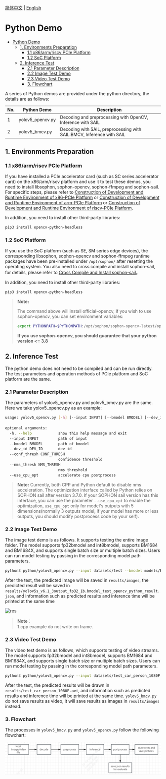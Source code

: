 [简体中文](./README.md) | [English](./README_EN.md)

# Python Demo
- [Python Demo](#python-demo)
  - [1. Environments Preparation](#1-environments-preparation)
    - [1.1 x86/arm/riscv PCIe Platform](#11-x86armriscv-pcie-platform)
    - [1.2 SoC Platform](#12-soc-platform)
  - [2. Inference Test](#2-inference-test)
    - [2.1 Parameter Description](#21-parameter-description)
    - [2.2 Image Test Demo](#22-image-test-demo)
    - [2.3 Video Test Demo](#23-video-test-demo)
    - [3. Flowchart](#3-flowchart)

A series of Python demos are provided under the python directory, the details are as follows:

| No. |  Python Demo      | Description                     |
| ---- | ---------------- | -----------------------------------  |
| 1    | yolov5_opencv.py | Decoding and preprocessing with OpenCV, Inference with SAIL |
| 2    | yolov5_bmcv.py   | Decoding with SAIL, preprocessing with SAIL.BMCV, Inference with SAIL |

## 1. Environments Preparation
### 1.1 x86/arm/riscv PCIe Platform

If you have installed a PCIe accelerator card (such as SC series accelerator card) on the x86/arm/riscv platform and use it to test these demos, you need to install libsophon, sophon-opencv, sophon-ffmpeg and sophon-sail. For specific steps, please refer to [Construction of Development and Runtime Environment of x86-PCIe Platform](../../../docs/Environment_Install_Guide_EN.md#3-x86-pcie-platform-development-and-runtime-environment-construction) or [Construction of Development and Runtime Environment of arm-PCIe Platform](../../../docs/Environment_Install_Guide_EN.md#5-arm-pcie-platform-development-and-runtime-environment-construction) or [Construction of Development and Runtime Environment of riscv-PCIe Platform](../../../docs/Environment_Install_Guide_EN.md#6-riscv-pcie-platform-development-and-runtime-environment-construction).

In addition, you need to install other third-party libraries:
```bash
pip3 install opencv-python-headless
```

### 1.2 SoC Platform

If you use the SoC platform (such as SE, SM series edge devices), the corresponding libsophon, sophon-opencv and sophon-ffmpeg runtime packages have been pre-installed under `/opt/sophon/` after resetting the operating system. You also need to cross compile and install sophon-sail, for details, please refer to [Cross Compile and Install sophon-sail](../../../docs/Environment_Install_Guide_EN.md#42-cross-compiling-and-sophon-sail-installation)。

In addition, you need to install other third-party libraries:
```bash
pip3 install opencv-python-headless
```

> **Note:**
>
> The command above will install official-opencv, if you wish to use sophon-opencv, you can set environment variables:
> ```bash
> export PYTHONPATH=$PYTHONPATH:/opt/sophon/sophon-opencv-latest/opencv-python/
> ```
> **If you use sophon-opencv, you should guarantee that your python version <= 3.8**

## 2. Inference Test
The python demo does not need to be compiled and can be run directly. The test parameters and operation methods of PCIe platform and SoC platform are the same.
### 2.1 Parameter Description
The parameters of yolov5_opencv.py and yolov5_bmcv.py are the same. Here we take yolov5_opencv.py as an example:
```bash
usage: yolov5_opencv.py [-h] [--input INPUT] [--bmodel BMODEL] [--dev_id DEV_ID] [--conf_thresh CONF_THRESH] [--nms_thresh NMS_THRESH] [--use_cpu_opt]

optional arguments:
  -h, --help            show this help message and exit
  --input INPUT         path of input
  --bmodel BMODEL       path of bmodel
  --dev_id DEV_ID       dev id
  --conf_thresh CONF_THRESH
                        confidence threshold
  --nms_thresh NMS_THRESH
                        nms threshold
  --use_cpu_opt         accelerate cpu postprocess
```

> **Note:** Currently, both CPP and Python default to disable nms acceleration. The optimization interface called by Python relies on SOPHON sail after version 3.7.0. If your SOPHON sail version has this interface, you can use the parameter `--use_cpu_opt` to enable the optimization,  `use_cpu_opt` only for model's outputs with 5 dimensions(normally 3 outputs model, if your model has more or less outputs, you should modify postprocess code by your self).

### 2.2 Image Test Demo
The image test demo is as follows. It supports testing the entire image folder. The model supports fp32bmodel and int8bmodel, supports BM1684 and BM1684X, and supports single batch size or multiple batch sizes. Users can run model testing by passing in the corresponding model path parameters.
```bash
python3 python/yolov5_opencv.py --input datasets/test --bmodel models/BM1684/yolov5s_v6.1_3output_fp32_1b.bmodel --dev_id 0 --conf_thresh 0.5 --nms_thresh 0.5 --use_cpu_opt
```
After the test, the predicted image will be saved in `results/images`, the predicted result will be saved in `results/yolov5s_v6.1_3output_fp32_1b.bmodel_test_opencv_python_result.json`, and information such as predicted results and inference time will be printed at the same time

![res](../pics/zidane_python_opencv.jpg)
> **Note**：  
> 1.cpp example do not write on frame.


### 2.3 Video Test Demo
The video test demo is as follows, which supports testing of video streams. The model supports fp32bmodel and int8bmodel, supports BM1684 and BM1684X, and supports single batch size or multiple batch sizes. Users can run model testing by passing in the corresponding model path parameters.
```bash
python3 python/yolov5_opencv.py --input datasets/test_car_person_1080P.mp4 --bmodel models/BM1684/yolov5s_v6.1_3output_fp32_1b.bmodel --dev_id 0 --conf_thresh 0.5 --nms_thresh 0.5 --use_cpu_opt
```
After the test, the predicted results will be drawn in `results/test_car_person_1080P.avi`, and information such as predicted results and inference time will be printed at the same time.
`yolov5_bmcv.py` do not save results as video, it will save results as images in `results/images` instead. 

### 3. Flowchart

The processes in `yolov5_bmcv.py` and `yolov5_opencv.py` follow the following flowchart:

![flowchart](../pics/Flowchart.png)